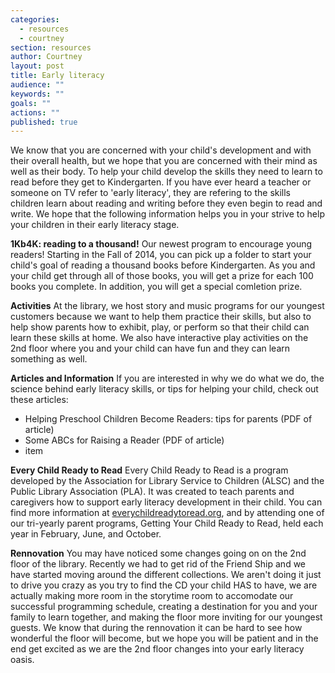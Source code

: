 ```yaml
---
categories: 
  - resources
  - courtney
section: resources
author: Courtney
layout: post
title: Early literacy
audience: ""
keywords: ""
goals: ""
actions: ""
published: true
---
```


We know that you are concerned with your child's development and with their overall health, but we hope that you are concerned with their mind as well as their body.  To help your child develop the skills they need to learn to read before they get to Kindergarten.  If you have ever heard a teacher or someone on TV refer to 'early literacy', they are refering to the skills children learn about reading and writing before they even begin to read and write. We hope that the following information helps you in your strive to help your children in their early literacy stage.

**1Kb4K: reading to a thousand!**
Our newest program to encourage young readers!  Starting in the Fall of 2014, you can pick up a folder to start your child's goal of reading a thousand books before Kindergarten.  As you and your child get through all of those books, you will get a prize for each 100 books you complete.  In addition, you will get a special comletion prize.

**Activities**
At the library, we host story and music programs for our youngest customers because we want to help them practice their skills, but also to help show parents how to exhibit, play, or perform so that their child can learn these skills at home.  We also have interactive play activities on the 2nd floor where you and your child can have fun and they can learn something as well.

**Articles and Information**
If you are interested in why we do what we do, the science behind early literacy skills, or tips for helping your child, check out these articles:

- Helping Preschool Children Become Readers: tips for parents (PDF of article)
- Some ABCs for Raising a Reader (PDF of article)
- item

**Every Child Ready to Read**
Every Child Ready to Read is a program developed by the Association for Library Service to Children (ALSC) and the Public Library Association (PLA).  It was created to teach parents and caregivers how to support early literacy development in their child.  You can find more information at [everychildreadytoread.org](http://everychildreadytoread.org/), and by attending one of our tri-yearly parent programs, Getting Your Child Ready to Read, held each year in February, June, and October.

**Rennovation**
You may have noticed some changes going on on the 2nd floor of the library.  Recently we had to get rid of the Friend Ship and we have started moving around the different collections.  We aren't doing it just to drive you crazy as you try to find the CD your child HAS to have, we are actually making more room in the storytime room to accomodate our successful programming schedule, creating a destination for you and your family to learn together, and making the floor more inviting for our youngest guests.  We know that during the rennovation it can be hard to see how wonderful the floor will become, but we hope you will be patient and in the end get excited as we are the 2nd floor changes into your early literacy oasis.